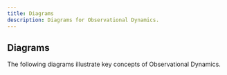 ```yaml
---
title: Diagrams
description: Diagrams for Observational Dynamics.
---
```


## Diagrams

The following diagrams illustrate key concepts of Observational Dynamics.
